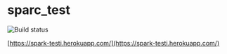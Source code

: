 # sparc_test

![Build status](https://travis-ci.org/mluukkai/sparc_test.svg)

[https://spark-testi.herokuapp.com/](https://spark-testi.herokuapp.com/)
